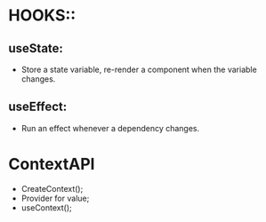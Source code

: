 # HOOKS::
## useState: 
- Store a state variable, re-render a component when the variable changes.

## useEffect: 
- Run an effect whenever a dependency changes.


# ContextAPI 
- CreateContext();
- Provider for value;
- useContext();